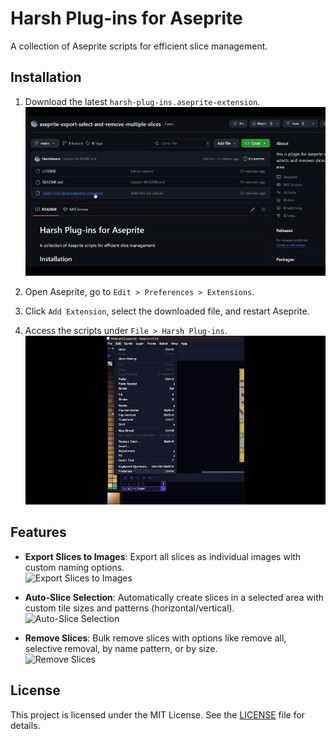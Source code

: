 # Harsh Plug-ins for Aseprite

A collection of Aseprite scripts for efficient slice management.

## Installation
1. Download the latest `harsh-plug-ins.aseprite-extension`. 
![how to download](https://github.com/Harshmars/aseprite-export-select-and-remove-multiple-slices/blob/main/gifs/How%20to%20download.gif)

2. Open Aseprite, go to `Edit > Preferences > Extensions`.
3. Click `Add Extension`, select the downloaded file, and restart Aseprite.
4. Access the scripts under `File > Harsh Plug-ins`.
![how to install](https://github.com/Harshmars/aseprite-export-select-and-remove-multiple-slices/blob/main/gifs/how%20to%20install.gif)

## Features
- **Export Slices to Images**: Export all slices as individual images with custom naming options.  
  ![Export Slices to Images]([https://github.com/your-username/harsh-plug-ins/raw/main/gifs/export-slices-to-images.gif](https://github.com/Harshmars/aseprite-export-select-and-remove-multiple-slices/blob/50cce940be0300b31db9c33afb93bd2323d0464b/gifs/export%20slice.gif))

- **Auto-Slice Selection**: Automatically create slices in a selected area with custom tile sizes and patterns (horizontal/vertical).  
  ![Auto-Slice Selection]([https://github.com/your-username/harsh-plug-ins/raw/main/gifs/auto-slice-selection.gif](https://github.com/Harshmars/aseprite-export-select-and-remove-multiple-slices/blob/main/gifs/make%20slices.gif))

- **Remove Slices**: Bulk remove slices with options like remove all, selective removal, by name pattern, or by size.  
  ![Remove Slices](https://github.com/your-username/harsh-plug-ins/raw/main/gifs/remove-slices.gif)

## License
This project is licensed under the MIT License. See the [LICENSE](LICENSE) file for details.
